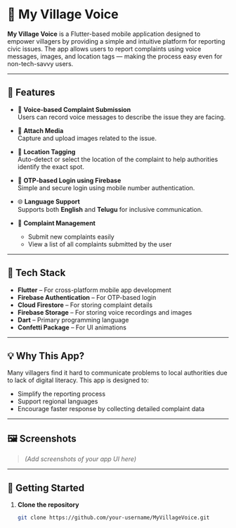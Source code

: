 # 🌾 My Village Voice

**My Village Voice** is a Flutter-based mobile application designed to empower villagers by providing a simple and intuitive platform for reporting civic issues. The app allows users to report complaints using voice messages, images, and location tags — making the process easy even for non-tech-savvy users.

---

## 📱 Features

- 🎤 **Voice-based Complaint Submission**  
  Users can record voice messages to describe the issue they are facing.

- 📸 **Attach Media**  
  Capture and upload images related to the issue.

- 📍 **Location Tagging**  
  Auto-detect or select the location of the complaint to help authorities identify the exact spot.

- 🔐 **OTP-based Login using Firebase**  
  Simple and secure login using mobile number authentication.

- 🌐 **Language Support**  
  Supports both **English** and **Telugu** for inclusive communication.

- 📝 **Complaint Management**  
  - Submit new complaints easily  
  - View a list of all complaints submitted by the user

---

## 🔧 Tech Stack

- **Flutter** – For cross-platform mobile app development  
- **Firebase Authentication** – For OTP-based login  
- **Cloud Firestore** – For storing complaint details  
- **Firebase Storage** – For storing voice recordings and images  
- **Dart** – Primary programming language  
- **Confetti Package** – For UI animations

---

## 💡 Why This App?

Many villagers find it hard to communicate problems to local authorities due to lack of digital literacy. This app is designed to:
- Simplify the reporting process  
- Support regional languages  
- Encourage faster response by collecting detailed complaint data

---

## 🖼️ Screenshots

> *(Add screenshots of your app UI here)*

---

## 🚀 Getting Started

1. **Clone the repository**
   ```bash
   git clone https://github.com/your-username/MyVillageVoice.git
